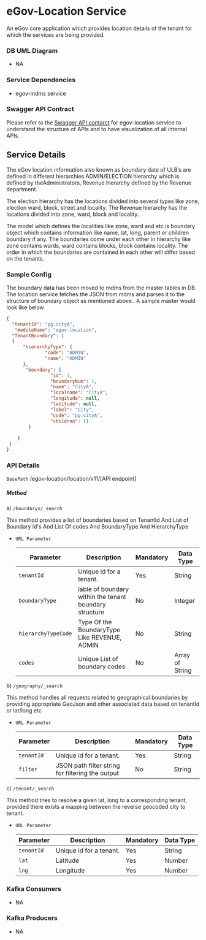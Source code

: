 # eGov-Location Service

An eGov core application which provides location details of the tenant for which the services are being provided.
### DB UML Diagram

- NA

### Service Dependencies
- egov-mdms service

### Swagger API Contract

Please refer to the [Swagger API contarct](https://editor.swagger.io/?url=https://raw.githubusercontent.com/egovernments/DIGIT-OSS/master/core-services/docs/egov-location-contract.yml#!/) for egov-location service to understand the structure of APIs and to have visualization of all internal APIs.


## Service Details

The eGov location information also known as boundary date of ULB’s are defined in  different hierarchies ADMIN/ELECTION hierarchy which is defined by theAdministrators, Revenue hierarchy defined by the Revenue department.

The election hierarchy has the locations divided into several types like zone, election ward, block, street  and locality. The Revenue hierarchy has the locations divided into zone, ward, block and locality.

The model which defines the localities like zone, ward and etc is boundary object which contains information like name, lat, long, parent or children boundary if any. The boundaries come under each other in hierarchy like zone contains wards, ward contains blocks, block contains locality. The order in which the boundaries are contained in each other will differ based on the tenants.
### Sample Config

The boundary data has been moved to mdms from the master tables in DB. The location service fetches the JSON from mdms and parses it to the structure of boundary object as mentioned above.. A sample master would look like below

```json
{
  "tenantId": "pg.cityA",
   "moduleName": "egov-location",
  "TenantBoundary": [
  {
      "hierarchyType": {
              "code": "ADMIN",
              "name": "ADMIN"
      },
       "boundary": {
                "id": 1,
                "boundaryNum": 1,
                "name": "CityA",
                "localname": "CityA",
                "longitude": null,
                "latitude": null,
                "label": "City",
                "code": "pg.cityA",
                "children": []
        }
  
    }
 ]
}
```
### API Details

`BasePath` /egov-location/location/v11/[API endpoint]

##### Method
a) `/boundarys/_search`

This method provides a list of boundaries based on TenantId And List of Boundary id's And List Of codes And BoundaryType And HierarchyType
- `URL Parameter`

    | Parameter                                 | Description                                                       | Mandatory  |   Data Type      |
    | ----------------------------------------- | ------------------------------------------------------------------| -----------|------------------|
    | `tenantId`                                | Unique id for a tenant.                                           | Yes        | String           |
    | `boundaryType`                            | lable of boundary within the tenant boundary structure            | No         | Integer          |
    | `hierarchyTypeCode`                       | Type Of the BoundaryType Like REVENUE, ADMIN                      | No         | String           |
    | `codes`                                   | Unique List of boundary codes                                     | No         | Array of String  | 
    
b) `/geography/_search`

This method handles all requests related to geographical boundaries by providing appropriate GeoJson and other associated data based on tenantId or lat/long etc

- `URL Parameter`

    | Parameter                                 | Description                                                       | Mandatory  |   Data Type      |
    | ----------------------------------------- | ------------------------------------------------------------------| -----------|------------------|
    | `tenantId`                                | Unique id for a tenant.                                           | Yes        | String           |
    | `filter`                                  | JSON path filter string for filtering the output                  | No         | String           |

c) `/tenant/_search`

This method tries to resolve a given lat, long to a corresponding tenant, provided there exists a mapping between the reverse geocoded city to tenant.

- `URL Parameter`

    | Parameter                                 | Description                                                       | Mandatory  |   Data Type      |
    | ----------------------------------------- | ------------------------------------------------------------------| -----------|------------------|
    | `tenantId`                                | Unique id for a tenant.                                           | Yes        | String           |
    | `lat`                                     | Latitude                                                          | Yes        | Number           |
    | `lng`                                     | Longitude                                                         | Yes        | Number           |
    




### Kafka Consumers

- NA

### Kafka Producers

- NA